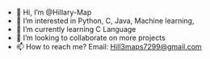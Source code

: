 - 👋 Hi, I’m @Hillary-Map
- 👀 I’m interested in Python, C, Java, Machine learning, 
- 🌱 I’m currently learning C Language
- 💞️ I’m looking to collaborate on more projects 
- 📫 How to reach me? Email: Hill3maps7299@gmail.com 

<!---
--->
